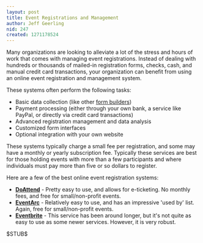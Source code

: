 ```yaml
---
layout: post
title: Event Registrations and Management
author: Jeff Geerling
nid: 247
created: 1271178524
---
```

<p>Many organizations are looking to alleviate a lot of the stress and hours of work that comes with managing event registrations. Instead of dealing with hundreds or thousands of mailed-in registration forms, checks, cash, and manual credit card transactions, your organization can benefit from using an online event registration and management system.</p>
<p>These systems often perform the following tasks:</p>
<ul>
<li>Basic data collection (like other <a href="/wiki/basic-data-collection-onl">form builders</a>)</li>
<li>Payment processing (either through your own bank, a service like PayPal, or directly via credit card transactions)</li>
<li>Advanced registration management and data analysis</li>
<li>Customized form interfaces</li>
<li>Optional integration with your own website</li>
</ul>
<p>These systems typically charge a small fee per registration, and some may have a monthly or yearly subscription fee. Typically these services are best for those holding events with more than a few participants and where individuals must pay more than five or so dollars to register.</p>
<p>Here are a few of the best online event registration systems:</p>
<ul>
<li><strong><a href="http://doattend.com/">DoAttend</a></strong> - Pretty easy to use, and allows for e-ticketing. No monthly fees, and free for small/non-profit events.</li>
<li><strong><a href="http://www.eventarc.com/">EventArc</a></strong> - Relatively easy to use, and has an impressive &#39;used by&#39; list. Again, free for small/non-profit events.</li>
<li><strong><a href="http://www.eventbrite.com/">Eventbrite</a></strong> - This service has been around longer, but it&#39;s not quite as easy to use as some newer services. However, it is very robust.</li>
</ul>
<p>$STUB$</p>
